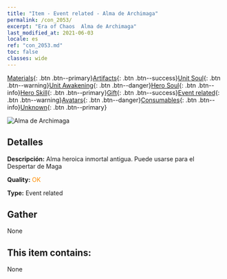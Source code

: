 ```yaml
---
title: "Item - Event related - Alma de Archimaga"
permalink: /con_2053/
excerpt: "Era of Chaos  Alma de Archimaga"
last_modified_at: 2021-06-03
locale: es
ref: "con_2053.md"
toc: false
classes: wide
---
```

 [Materials](/ItemsES/){: .btn .btn--primary}[Artifacts](/ItemsES/Artifacts/){: .btn .btn--success}[Unit Soul](/ItemsES/UnitSoul/){: .btn .btn--warning}[Unit Awakening](/ItemsES/UnitAwakening/){: .btn .btn--danger}[Hero Soul](/ItemsES/HeroSoul/){: .btn .btn--info}[Hero Skill](/ItemsES/HeroSkill/){: .btn .btn--primary}[Gift](/ItemsES/Gift/){: .btn .btn--success}[Event related](/ItemsES/Events/){: .btn .btn--warning}[Avatars](/ItemsES/Avatars/){: .btn .btn--danger}[Consumables](/ItemsES/Consumables/){: .btn .btn--info}[Unknown](/ItemsES/Unknown/){: .btn .btn--primary}

 ![Alma de Archimaga](/images/t/juexing_604.png)

## Detalles
 **Descripción:** Alma heroica inmortal antigua. Puede usarse para el Despertar de Maga

 **Quality:** <span style="color: #FF8C00">OK</span>

 **Type:** Event related

## Gather

  None

## This item contains:

  None

